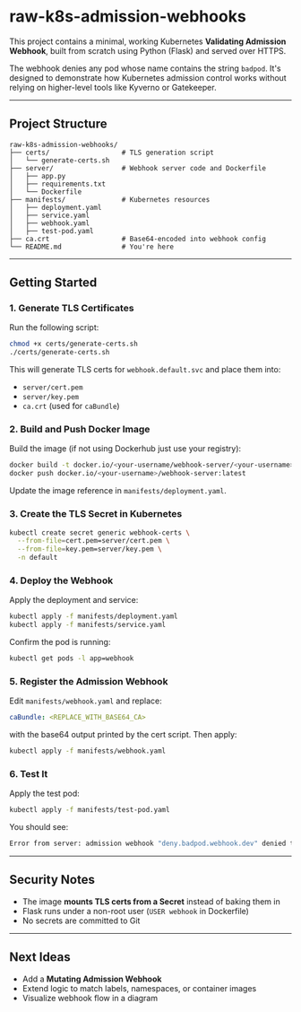 # raw-k8s-admission-webhooks

This project contains a minimal, working Kubernetes **Validating Admission Webhook**, built from scratch using Python (Flask) and served over HTTPS.

The webhook denies any pod whose name contains the string `badpod`. It's designed to demonstrate how Kubernetes admission control works without relying on higher-level tools like Kyverno or Gatekeeper.

---

## Project Structure

```
raw-k8s-admission-webhooks/
├── certs/                  # TLS generation script
│   └── generate-certs.sh
├── server/                 # Webhook server code and Dockerfile
│   ├── app.py
│   ├── requirements.txt
│   └── Dockerfile
├── manifests/              # Kubernetes resources
│   ├── deployment.yaml
│   ├── service.yaml
│   ├── webhook.yaml
│   ├── test-pod.yaml
├── ca.crt                  # Base64-encoded into webhook config
└── README.md               # You're here
```

---

## Getting Started

### 1. Generate TLS Certificates

Run the following script:

```bash
chmod +x certs/generate-certs.sh
./certs/generate-certs.sh
```

This will generate TLS certs for `webhook.default.svc` and place them into:
- `server/cert.pem`
- `server/key.pem`
- `ca.crt` (used for `caBundle`)


### 2. Build and Push Docker Image

Build the image (if not using Dockerhub just use your registry):

```bash
docker build -t docker.io/<your-username/webhook-server/<your-username>/webhook-server:latest ./server
docker push docker.io/<your-username>/webhook-server:latest
```

Update the image reference in `manifests/deployment.yaml`.


### 3. Create the TLS Secret in Kubernetes

```bash
kubectl create secret generic webhook-certs \
  --from-file=cert.pem=server/cert.pem \
  --from-file=key.pem=server/key.pem \
  -n default
```

### 4. Deploy the Webhook

Apply the deployment and service:

```bash
kubectl apply -f manifests/deployment.yaml
kubectl apply -f manifests/service.yaml
```

Confirm the pod is running:

```bash
kubectl get pods -l app=webhook
```


### 5. Register the Admission Webhook

Edit `manifests/webhook.yaml` and replace:

```yaml
caBundle: <REPLACE_WITH_BASE64_CA>
```

with the base64 output printed by the cert script. Then apply:

```bash
kubectl apply -f manifests/webhook.yaml
```


### 6. Test It

Apply the test pod:

```bash
kubectl apply -f manifests/test-pod.yaml
```

You should see:

```bash
Error from server: admission webhook "deny.badpod.webhook.dev" denied the request: Pod name 'badpod-test' is not allowed.
```

---

## Security Notes

- The image **mounts TLS certs from a Secret** instead of baking them in
- Flask runs under a non-root user (`USER webhook` in Dockerfile)
- No secrets are committed to Git

---

## Next Ideas

- Add a **Mutating Admission Webhook**
- Extend logic to match labels, namespaces, or container images
- Visualize webhook flow in a diagram
